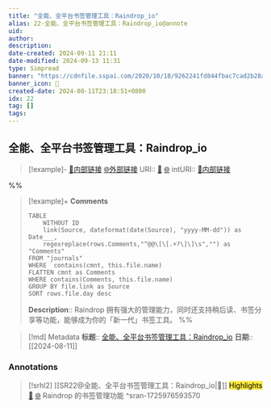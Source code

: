 ```yaml
---
title: "全能、全平台书签管理工具：Raindrop_io"
alias: 22-全能、全平台书签管理工具：Raindrop_io@annote
uid: 
author: 
description: 
date-created: 2024-09-11 21:11
date-modified: 2024-09-13 11:31
type: Simpread
banner: "https://cdnfile.sspai.com/2020/10/18/9262241fd844fbac7cad2b28a3dc0467.png "
banner_icon: 🔖
created-date: 2024-08-11T23:18:51+0800
idx: 22
tag: []
tags: 
---
```


## 全能、全平台书签管理工具：Raindrop_io

> [!example]- [🧷内部链接](<http://localhost:7026/unread/22>) [🌐外部链接](<>)
> URI:: [🧷](<http://localhost:7026/unread/22>) [🌐](<>)
> intURI:: [🧷内部链接](<http://localhost:7026/reading/22>)

%%

> [!example]+ **Comments**
>
> ```dataview
> TABLE 
>     WITHOUT ID
>     link(Source, dateformat(date(Source), "yyyy-MM-dd")) as Date___, 
>     regexreplace(rows.Comments,"^@@\[\[.+?\]\]\s","") as "Comments"
> FROM "journals"
> WHERE  contains(cmnt, this.file.name)
> FLATTEN cmnt as Comments
> WHERE contains(Comments, this.file.name)
> GROUP BY file.link as Source
> SORT rows.file.day desc
> ```
>  **Description**:: Raindrop 拥有强大的管理能力，同时还支持稍后读、书签分享等功能，能够成为你的「新一代」书签工具。
%%

> [!md] Metadata
> **标题**:: [全能、全平台书签管理工具：Raindrop_io](https://sspai.com/post/63209#!)
> **日期**:: [[2024-08-11]]

### Annotations

> [!srhl2] [[SR22@全能、全平台书签管理工具：Raindrop_io|📄]] <mark style="background-color: #ffeb3b">Highlights</mark> [🧷](<http://localhost:7026/unread/22#id=1725976593570>) [🌐](<#id=1725976593570>)
> Raindrop 的书签管理功能
> ^sran-1725976593570

